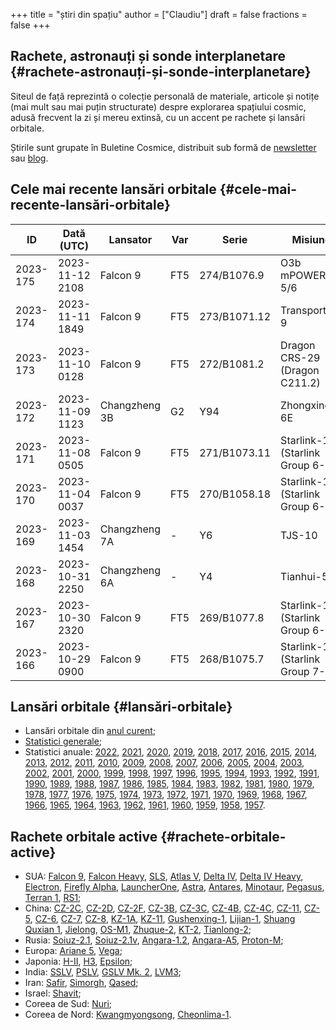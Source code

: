 +++
title = "știri din spațiu"
author = ["Claudiu"]
draft = false
fractions = false
+++

## Rachete, astronauți și sonde interplanetare {#rachete-astronauți-și-sonde-interplanetare}

Siteul de față reprezintă o colecție personală de materiale, articole și notițe (mai mult sau mai puțin structurate) despre explorarea spațiului cosmic, adusă frecvent la zi și mereu extinsă, cu un accent pe rachete și lansări orbitale.

Știrile sunt grupate în Buletine Cosmice, distribuit sub formă de [newsletter](https://buletin.parsec.ro/) sau [blog](https://buletin.parsec.ro/notes).


## Cele mai recente lansări orbitale {#cele-mai-recente-lansări-orbitale}

| ID       | Dată (UTC)      | Lansator      | Var | Serie        | Misiune                            | Centru      | TR | R |
|----------|-----------------|---------------|-----|--------------|------------------------------------|-------------|----|---|
| 2023-175 | 2023-11-12 2108 | Falcon 9      | FT5 | 274/B1076.9  | O3b mPOWER 5/6                     | CC LC40     | US | S |
| 2023-174 | 2023-11-11 1849 | Falcon 9      | FT5 | 273/B1071.12 | Transporter-9                      | VSFBS SLC4E | US | S |
| 2023-173 | 2023-11-10 0128 | Falcon 9      | FT5 | 272/B1081.2  | Dragon CRS-29 (Dragon C211.2)      | KSC LC39A   | US | S |
| 2023-172 | 2023-11-09 1123 | Changzheng 3B | G2  | Y94          | Zhongxing 6E                       | XSC         | CN | S |
| 2023-171 | 2023-11-08 0505 | Falcon 9      | FT5 | 271/B1073.11 | Starlink-122 (Starlink Group 6-27) | CC LC40     | US | S |
| 2023-170 | 2023-11-04 0037 | Falcon 9      | FT5 | 270/B1058.18 | Starlink-121 (Starlink Group 6-26) | CC LC40     | US | S |
| 2023-169 | 2023-11-03 1454 | Changzheng 7A | -   | Y6           | TJS-10                             | WEN LC201   | CN | S |
| 2023-168 | 2023-10-31 2250 | Changzheng 6A | -   | Y4           | Tianhui-5                          | TYSC LC16   | CN | S |
| 2023-167 | 2023-10-30 2320 | Falcon 9      | FT5 | 269/B1077.8  | Starlink-120 (Starlink Group 6-25) | CC LC40     | US | S |
| 2023-166 | 2023-10-29 0900 | Falcon 9      | FT5 | 268/B1075.7  | Starlink-119 (Starlink Group 7-6)  | VSFBS SLC4E | US | S |


## Lansări orbitale {#lansări-orbitale}

-   Lansări orbitale din [anul curent](/y/2023);
-   [Statistici generale](/y/total);
-   Statistici anuale: [2022](/y/2022), [2021](/y/2021), [2020](/y/2020), [2019](/y/2019), [2018](/y/2018), [2017](/y/2017), [2016](/y/2016), [2015](/y/2015), [2014](/y/2014), [2013](/y/2013), [2012](/y/2012), [2011](/y/2011), [2010](/y/2010), [2009](/y/2009), [2008](/y/2008), [2007](/y/2007), [2006](/y/2006), [2005](/y/2005), [2004](/y/2004), [2003](/y/2003), [2002](/y/2002), [2001](/y/2001), [2000](/y/2000), [1999](/y/1999), [1998](/y/1998), [1997](/y/1997), [1996](/y/1996), [1995](/y/1995), [1994](/y/1994), [1993](/y/1993), [1992](/y/1992), [1991](/y/1991), [1990](/y/1990), [1989](/y/1989), [1988](/y/1988), [1987](/y/1987), [1986](/y/1986), [1985](/y/1985), [1984](/y/1984), [1983](/y/1983), [1982](/y/1982), [1981](/y/1981), [1980](/y/1980), [1979](/y/1979), [1978](/y/1978), [1977](/y/1977), [1976](/y/1976), [1975](/y/1975), [1974](/y/1974), [1973](/y/1973), [1972](/y/1972), [1971](/y/1971), [1970](/y/1970), [1969](/y/1969), [1968](/y/1968), [1967](/y/1967), [1966](/y/1966), [1965](/y/1965), [1964](/y/1964), [1963](/y/1963), [1962](/y/1962), [1961](/y/1961), [1960](/y/1960), [1959](/y/1959), [1958](/y/1958), [1957](/y/1957).


## Rachete orbitale active {#rachete-orbitale-active}

-   SUA: [Falcon 9](/r/falcon9), [Falcon Heavy](/r/falconh), [SLS](/r/sls), [Atlas V](/r/atlasv), [Delta IV](/r/delta4), [Delta IV Heavy](/r/delta4h), [Electron](/r/electron), [Firefly Alpha](/r/fireflya), [LauncherOne](/r/launcherone), [Astra](/r/astrarocket), [Antares](/r/antares), [Minotaur](/r/minotaur), [Pegasus](/r/pegasus), [Terran 1](/r/terran1), [RS1](/r/rs1);
-   China: [CZ-2C](/r/cz2c), [CZ-2D](/r/cz2d), [CZ-2F](/r/cz2f), [CZ-3B](/r/cz3b), [CZ-3C](/r/cz3c), [CZ-4B](/r/cz4b), [CZ-4C](/r/cz4c), [CZ-11](/r/cz11), [CZ-5](/r/cz5), [CZ-6](/r/cz6), [CZ-7](/r/cz7), [CZ-8](/r/cz8), [KZ-1A](/r/kz1a), [KZ-11](/r/kz11), [Gushenxing-1](/r/gushenxing1), [Lijian-1](/r/lijian1), [Shuang Quxian 1](/r/shuangquxian), [Jielong](/r/jielong), [OS-M1](/r/osm1), [Zhuque-2](/r/zhuque2), [KT-2](/r/kt2), [Tianlong-2](/r/tianlong2);
-   Rusia: [Soiuz-2.1](/r/soyuz21), [Soiuz-2.1v](/r/soyuz21v), [Angara-1.2](/r/angara12), [Angara-A5](/r/angaraa5), [Proton-M](/r/protonm);
-   Europa: [Ariane 5](/r/ariane5), [Vega](/r/vega);
-   Japonia: [H-II](/r/hii), [H3](/r/h3), [Epsilon](/r/epsilon);
-   India: [SSLV](/r/sslv), [PSLV](/r/pslv), [GSLV Mk. 2](/r/gslvmk2), [LVM3](/r/lvm3);
-   Iran: [Safir](/r/safir), [Simorgh](/r/simorgh), [Qased](/r/qased);
-   Israel: [Shavit](/r/shavit);
-   Coreea de Sud: [Nuri](/r/nuri);
-   Coreea de Nord: [Kwangmyongsong](/r/Kwangmyongsong), [Cheonlima-1](/r/cheonlima1).
